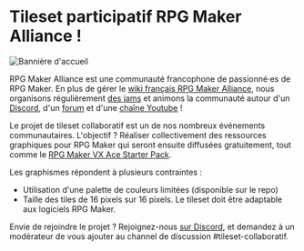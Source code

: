 # Tileset participatif RPG Maker Alliance !
![Bannière d'accueil](https://wiki.rpgmakeralliance.com/images/accueil/banniere.png)

RPG Maker Alliance est une communauté francophone de passionné·es de RPG Maker. En plus de gérer le [wiki français RPG Maker Alliance](https://wiki.rpgmakeralliance.com/), nous organisons régulièrement [des jams](https://rpgmakeralliance.itch.io/) et animons la communauté autour d'un [Discord](https://discordapp.com/invite/RrBppaj), d'un [forum](https://rpgmakeralliance.com/) et d'une [chaîne Youtube](https://www.youtube.com/user/FoxFiesta40) !

Le projet de tileset collaboratif est un de nos nombreux événements communautaires. L'objectif ? Réaliser collectivement des ressources graphiques pour RPG Maker qui seront ensuite diffusées gratuitement, tout comme le [RPG Maker VX Ace Starter Pack](https://wiki.rpgmakeralliance.com/starterpack).

Les graphismes répondent à plusieurs contraintes :

- Utilisation d'une palette de couleurs limitées (disponible sur le repo)
- Taille des tiles de 16 pixels sur 16 pixels. Le tileset doit être adaptable aux logiciels RPG Maker.

Envie de rejoindre le projet ? Rejoignez-nous [sur Discord](https://discordapp.com/invite/RrBppaj), et demandez à un modérateur de vous ajouter au channel de discussion #tileset-collaboratif.
